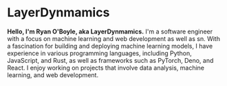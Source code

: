 # LayerDynmamics

**Hello, I'm Ryan O'Boyle, aka LayerDynmamics.** I'm a software engineer with a focus on machine learning and web development as well as sn. With a fascination for building and deploying machine learning models, I have experience in various programming languages, including Python, JavaScript, and Rust, as well as frameworks such as PyTorch, Deno, and React. I enjoy working on projects that involve data analysis, machine learning, and web development.